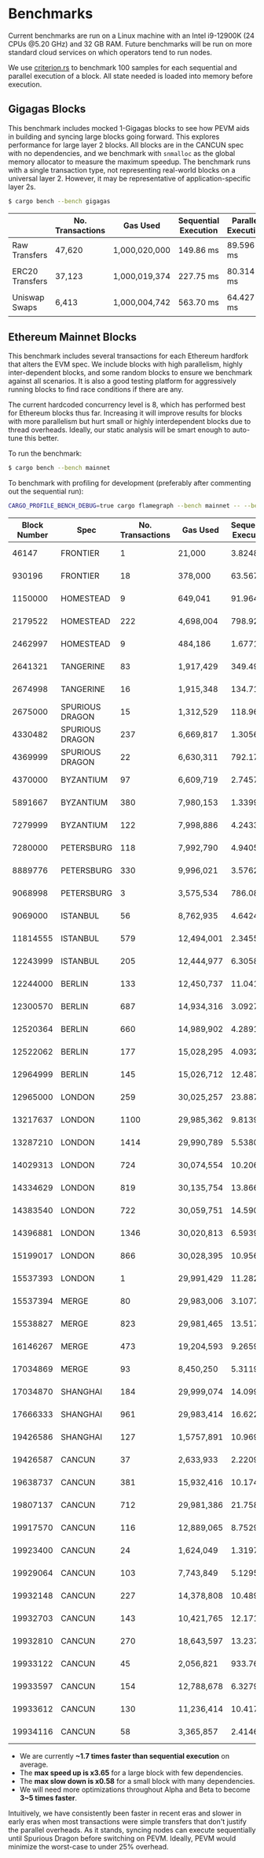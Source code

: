 # Benchmarks

Current benchmarks are run on a Linux machine with an Intel i9-12900K (24 CPUs @5.20 GHz) and 32 GB RAM. Future benchmarks will be run on more standard cloud services on which operators tend to run nodes.

We use [criterion.rs](https://github.com/bheisler/criterion.rs) to benchmark 100 samples for each sequential and parallel execution of a block. All state needed is loaded into memory before execution.

## Gigagas Blocks

This benchmark includes mocked 1-Gigagas blocks to see how PEVM aids in building and syncing large blocks going forward. This explores performance for large layer 2 blocks. All blocks are in the CANCUN spec with no dependencies, and we benchmark with `snmalloc` as the global memory allocator to measure the maximum speedup. The benchmark runs with a single transaction type, not representing real-world blocks on a universal layer 2. However, it may be representative of application-specific layer 2s.

```sh
$ cargo bench --bench gigagas
```

|                 | No. Transactions | Gas Used      | Sequential Execution | Parallel Execution | P / S      |
| --------------- | ---------------- | ------------- | -------------------- | ------------------ | ---------- |
| Raw Transfers   | 47,620           | 1,000,020,000 | 149.86 ms            | 89.596 ms          | 🟢1.67     |
| ERC20 Transfers | 37,123           | 1,000,019,374 | 227.75 ms            | 80.314 ms          | 🟢2.84     |
| Uniswap Swaps   | 6,413            | 1,000,004,742 | 563.70 ms            | 64.427 ms          | 🟢**8.77** |

## Ethereum Mainnet Blocks

This benchmark includes several transactions for each Ethereum hardfork that alters the EVM spec. We include blocks with high parallelism, highly inter-dependent blocks, and some random blocks to ensure we benchmark against all scenarios. It is also a good testing platform for aggressively running blocks to find race conditions if there are any.

The current hardcoded concurrency level is 8, which has performed best for Ethereum blocks thus far. Increasing it will improve results for blocks with more parallelism but hurt small or highly interdependent blocks due to thread overheads. Ideally, our static analysis will be smart enough to auto-tune this better.

To run the benchmark:

```sh
$ cargo bench --bench mainnet
```

To benchmark with profiling for development (preferably after commenting out the sequential run):

```sh
CARGO_PROFILE_BENCH_DEBUG=true cargo flamegraph --bench mainnet -- --bench
```

| Block Number | Spec            | No. Transactions | Gas Used   | Sequential Execution | Parallel Execution | Speedup    |
| ------------ | --------------- | ---------------- | ---------- | -------------------- | ------------------ | ---------- |
| 46147        | FRONTIER        | 1                | 21,000     | 3.8248 µs            | 4.3367 µs          | 🔴0.88     |
| 930196       | FRONTIER        | 18               | 378,000    | 63.567 µs            | 109.35 µs          | 🔴**0.58** |
| 1150000      | HOMESTEAD       | 9                | 649,041    | 91.964 µs            | 114.11 µs          | 🔴0.81     |
| 2179522      | HOMESTEAD       | 222              | 4,698,004  | 798.92 µs            | 1.2938 ms          | 🔴0.62     |
| 2462997      | HOMESTEAD       | 9                | 484,186    | 1.6771 ms            | 1.8431 ms          | 🔴0.91     |
| 2641321      | TANGERINE       | 83               | 1,917,429  | 349.49 µs            | 556.61 µs          | 🔴0.63     |
| 2674998      | TANGERINE       | 16               | 1,915,348  | 134.71 µs            | 118.33 µs          | 🟢1.14     |
| 2675000      | SPURIOUS DRAGON | 15               | 1,312,529  | 118.96 µs            | 118.80 µs          | 🟢1        |
| 4330482      | SPURIOUS DRAGON | 237              | 6,669,817  | 1.3056 ms            | 540.29 µs          | 🟢2.41     |
| 4369999      | SPURIOUS DRAGON | 22               | 6,630,311  | 792.17 µs            | 370.30 µs          | 🟢2.14     |
| 4370000      | BYZANTIUM       | 97               | 6,609,719  | 2.7457 ms            | 2.4250 ms          | 🟢1.13     |
| 5891667      | BYZANTIUM       | 380              | 7,980,153  | 1.3399 ms            | 2.0079 ms          | 🔴0.67     |
| 7279999      | BYZANTIUM       | 122              | 7,998,886  | 4.2433 ms            | 1.3440 ms          | 🟢3.16     |
| 7280000      | PETERSBURG      | 118              | 7,992,790  | 4.9405 ms            | 2.4333 ms          | 🟢2.03     |
| 8889776      | PETERSBURG      | 330              | 9,996,021  | 3.5762 ms            | 1.3129 ms          | 🟢2.72     |
| 9068998      | PETERSBURG      | 3                | 3,575,534  | 786.08 µs            | 945.10 µs          | 🔴0.83     |
| 9069000      | ISTANBUL        | 56               | 8,762,935  | 4.6424 ms            | 2.9577 ms          | 🟢1.57     |
| 11814555     | ISTANBUL        | 579              | 12,494,001 | 2.3455 ms            | 3.1897 ms          | 🔴0.74     |
| 12243999     | ISTANBUL        | 205              | 12,444,977 | 6.3058 ms            | 3.1374 ms          | 🟢2.01     |
| 12244000     | BERLIN          | 133              | 12,450,737 | 11.041 ms            | 8.4023 ms          | 🟢1.31     |
| 12300570     | BERLIN          | 687              | 14,934,316 | 3.0927 ms            | 3.8867 ms          | 🔴0.8      |
| 12520364     | BERLIN          | 660              | 14,989,902 | 4.2891 ms            | 5.0598 ms          | 🔴0.85     |
| 12522062     | BERLIN          | 177              | 15,028,295 | 4.0932 ms            | 2.0177 ms          | 🟢2.03     |
| 12964999     | BERLIN          | 145              | 15,026,712 | 12.487 ms            | 10.277 ms          | 🟢1.22     |
| 12965000     | LONDON          | 259              | 30,025,257 | 23.887 ms            | 8.1310 ms          | 🟢2.94     |
| 13217637     | LONDON          | 1100             | 29,985,362 | 9.8139 ms            | 6.9819 ms          | 🟢1.41     |
| 13287210     | LONDON          | 1414             | 29,990,789 | 5.5380 ms            | 8.7395 ms          | 🔴0.63     |
| 14029313     | LONDON          | 724              | 30,074,554 | 10.206 ms            | 2.7995 ms          | 🟢**3.65** |
| 14334629     | LONDON          | 819              | 30,135,754 | 13.866 ms            | 6.5065 ms          | 🟢2.13     |
| 14383540     | LONDON          | 722              | 30,059,751 | 14.590 ms            | 5.8979 ms          | 🟢2.47     |
| 14396881     | LONDON          | 1346             | 30,020,813 | 6.5939 ms            | 8.0884 ms          | 🔴0.82     |
| 15199017     | LONDON          | 866              | 30,028,395 | 10.956 ms            | 4.6443 ms          | 🟢2.36     |
| 15537393     | LONDON          | 1                | 29,991,429 | 11.282 µs            | 12.051 µs          | 🔴0.94     |
| 15537394     | MERGE           | 80               | 29,983,006 | 3.1077 ms            | 1.9893 ms          | 🟢1.56     |
| 15538827     | MERGE           | 823              | 29,981,465 | 13.517 ms            | 7.3227 ms          | 🟢1.85     |
| 16146267     | MERGE           | 473              | 19,204,593 | 9.2659 ms            | 3.1063 ms          | 🟢2.98     |
| 17034869     | MERGE           | 93               | 8,450,250  | 5.3119 ms            | 2.6058 ms          | 🟢2.04     |
| 17034870     | SHANGHAI        | 184              | 29,999,074 | 14.099 ms            | 9.1730 ms          | 🟢1.54     |
| 17666333     | SHANGHAI        | 961              | 29,983,414 | 16.622 ms            | 8.4551 ms          | 🟢1.97     |
| 19426586     | SHANGHAI        | 127              | 1,5757,891 | 10.969 ms            | 9.0630 ms          | 🟢1.21     |
| 19426587     | CANCUN          | 37               | 2,633,933  | 2.2209 ms            | 1.3641 ms          | 🟢1.63     |
| 19638737     | CANCUN          | 381              | 15,932,416 | 10.174 ms            | 6.6647 ms          | 🟢1.53     |
| 19807137     | CANCUN          | 712              | 29,981,386 | 21.758 ms            | 9.5825 ms          | 🟢2.27     |
| 19917570     | CANCUN          | 116              | 12,889,065 | 8.7529 ms            | 4.4394 ms          | 🟢1.97     |
| 19923400     | CANCUN          | 24               | 1,624,049  | 1.3197 ms            | 1.1101 ms          | 🟢1.19     |
| 19929064     | CANCUN          | 103              | 7,743,849  | 5.1295 ms            | 2.9179 ms          | 🟢1.76     |
| 19932148     | CANCUN          | 227              | 14,378,808 | 10.489 ms            | 6.2138 ms          | 🟢1.69     |
| 19932703     | CANCUN          | 143              | 10,421,765 | 12.171 ms            | 6.9759 ms          | 🟢1.74     |
| 19932810     | CANCUN          | 270              | 18,643,597 | 13.237 ms            | 7.8998 ms          | 🟢1.68     |
| 19933122     | CANCUN          | 45               | 2,056,821  | 933.76 µs            | 618.70 µs          | 🟢1.51     |
| 19933597     | CANCUN          | 154              | 12,788,678 | 6.3279 ms            | 3.9632 ms          | 🟢1.6      |
| 19933612     | CANCUN          | 130              | 11,236,414 | 10.417 ms            | 4.0660 ms          | 🟢2.56     |
| 19934116     | CANCUN          | 58               | 3,365,857  | 2.4146 ms            | 1.4922 ms          | 🟢1.62     |

- We are currently **~1.7 times faster than sequential execution** on average.
- The **max speed up is x3.65** for a large block with few dependencies.
- The **max slow down is x0.58** for a small block with many dependencies.
- We will need more optimizations throughout Alpha and Beta to become **3~5 times faster**.

Intuitively, we have consistently been faster in recent eras and slower in early eras when most transactions were simple transfers that don't justify the parallel overheads. As it stands, syncing nodes can execute sequentially until Spurious Dragon before switching on PEVM. Ideally, PEVM would minimize the worst-case to under 25% overhead.
